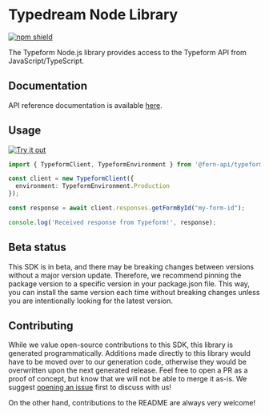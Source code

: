 # Typedream Node Library

[![npm shield](https://img.shields.io/npm/v/@fern-api/typeform)](https://www.npmjs.com/package/@fern-api/typeform)

The Typeform Node.js library provides access to the Typeform API from JavaScript/TypeScript.

## Documentation

API reference documentation is available [here](https://www.typeform.com/developers/create/).

## Usage

[![Try it out](https://developer.stackblitz.com/img/open_in_stackblitz.svg)](https://stackblitz.com/edit/typescript-example-using-sdk-built-with-fern-hptevw?file=app.ts&view=editor)

```typescript
import { TypeformClient, TypeformEnvironment } from '@fern-api/typeform';

const client = new TypeformClient({
  environment: TypeformEnvironment.Production
});

const response = await client.responses.getFormById("my-form-id");

console.log('Received response from Typeform!', response);
```

## Beta status

This SDK is in beta, and there may be breaking changes between versions without a major version update. Therefore, we recommend pinning the package version to a specific version in your package.json file. This way, you can install the same version each time without breaking changes unless you are intentionally looking for the latest version.

## Contributing

While we value open-source contributions to this SDK, this library is generated programmatically. Additions made directly to this library would have to be moved over to our generation code, otherwise they would be overwritten upon the next generated release. Feel free to open a PR as a proof of concept, but know that we will not be able to merge it as-is. We suggest [opening an issue](https://github.com/fern-typeform/typeform-node/issues) first to discuss with us!

On the other hand, contributions to the README are always very welcome!
